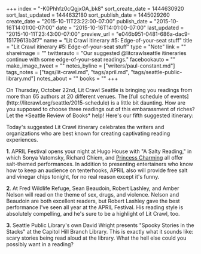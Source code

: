 +++
index = "-K0Phhfz0cQgjxOA_bk8"
sort_create_date = 1444630920
sort_last_updated = 1444632180
sort_publish_date = 1445029260
create_date = "2015-10-11T23:22:00-07:00"
publish_date = "2015-10-16T14:01:00-07:00"
date = "2015-10-16T14:01:00-07:00"
last_updated = "2015-10-11T23:43:00-07:00"
preview_url = "e046b951-0481-686a-dac9-15179613b3f7"
name = "Lit Crawl itinerary #5: Edge-of-your-seat stuff"
title = "Lit Crawl itinerary #5: Edge-of-your-seat stuff"
type = "Note"
link = ""
shareimage = ""
twitterauto = "Our suggested @litcrawlseattle itineraries continue with some edge-of-your-seat readings."
facebookauto = ""
make_image_tweet = ""
notes_byline = ["writers/paul-constant.md"]
tags_notes = ["tags/lit-crawl.md", "tags/april.md", "tags/seattle-public-library.md"]
notes_about = ""
books = ""
+++
<p class="intro">On Thursday, October 22nd, Lit Crawl Seattle is bringing you readings from more than 65 authors at 20 different venues. The [full schedule of events](http://litcrawl.org/seattle/2015-schedule) is a little bit daunting. How are you supposed to choose three readings out of this embarassment of riches? Let the *Seattle Review of Books* help! Here's our fifth suggested itinerary:</p>

Today's suggested Lit Crawl itinerary celebrates the writers and organizations who are best known for creating captivating reading experiences. 

**1**. APRIL Festival opens your night at Hugo House with "A Salty Reading," in which Sonya Vatomsky, Richard Chiem, and [Princess Charming](https://www.facebook.com/PrincessCharmingEntertainment) all offer salt-themed performances. In addition to presenting entertainers who know how to keep an audience on tenterhooks, APRIL also will provide free salt and vinegar chips tonight, for no real reason except it's funny. 

**2**. At Fred Wildlife Refuge, Sean Beaudoin, Robert Lashley, and Amber Nelson will read on the theme of sex, drugs, and violence. Nelson and Beaudoin are both excellent readers, but Robert Lashley gave the best performance I've seen all year at the APRIL Festival. His reading style is absolutely compelling, and he's sure to be a highlight of Lit Crawl, too.

**3**. Seattle Public Library's own David Wright presents "Spooky Stories in the Stacks" at the Capitol Hill Branch Library. This is exactly what it sounds like: scary stories being read aloud at the library. What the hell else could you possibly want in a reading?